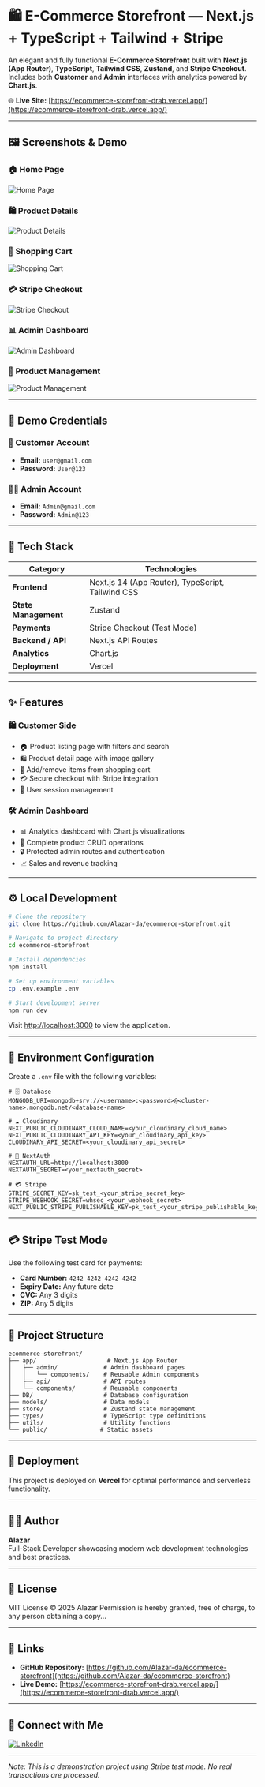 # 🛍️ E-Commerce Storefront — Next.js + TypeScript + Tailwind + Stripe

An elegant and fully functional **E-Commerce Storefront** built with **Next.js (App Router)**, **TypeScript**, **Tailwind CSS**, **Zustand**, and **Stripe Checkout**.  
Includes both **Customer** and **Admin** interfaces with analytics powered by **Chart.js**.

🌐 **Live Site:** [https://ecommerce-storefront-drab.vercel.app/](https://ecommerce-storefront-drab.vercel.app/)

---

## 🖼️ Screenshots & Demo

### 🏠 Home Page
![Home Page](https://github.com/Alazar-da/ecommerce-storefront/blob/main/assets/homepage.png)

### 🛍️ Product Details
![Product Details](https://github.com/Alazar-da/ecommerce-storefront/blob/main/assets/product-details.png)

### 🛒 Shopping Cart
![Shopping Cart](https://github.com/Alazar-da/ecommerce-storefront/blob/main/assets/cart.png)

### 💳 Stripe Checkout
![Stripe Checkout](https://github.com/Alazar-da/ecommerce-storefront/blob/main/assets/stripe-checkout.png)

### 📊 Admin Dashboard
![Admin Dashboard](https://github.com/Alazar-da/ecommerce-storefront/blob/main/assets/admin-dashboard.png)

### 🧰 Product Management
![Product Management](https://github.com/Alazar-da/ecommerce-storefront/blob/main/assets/admin-products.png)

---

## 🔐 Demo Credentials

### 👤 Customer Account
- **Email:** `user@gmail.com`
- **Password:** `User@123`

### 👨‍💼 Admin Account
- **Email:** `Admin@gmail.com`
- **Password:** `Admin@123`

---

## 🧠 Tech Stack

| Category | Technologies |
|-----------|---------------|
| **Frontend** | Next.js 14 (App Router), TypeScript, Tailwind CSS |
| **State Management** | Zustand |
| **Payments** | Stripe Checkout (Test Mode) |
| **Backend / API** | Next.js API Routes |
| **Analytics** | Chart.js |
| **Deployment** | Vercel |

---

## ✨ Features

### 🛍️ Customer Side
- 🏠 Product listing page with filters and search
- 🛍️ Product detail page with image gallery
- 🛒 Add/remove items from shopping cart
- 💳 Secure checkout with Stripe integration
- 👤 User session management

### 🛠️ Admin Dashboard
- 📊 Analytics dashboard with Chart.js visualizations
- 🧰 Complete product CRUD operations
- 🔒 Protected admin routes and authentication
- 📈 Sales and revenue tracking

---

## ⚙️ Local Development

```bash
# Clone the repository
git clone https://github.com/Alazar-da/ecommerce-storefront.git

# Navigate to project directory
cd ecommerce-storefront

# Install dependencies
npm install

# Set up environment variables
cp .env.example .env

# Start development server
npm run dev
```

Visit [http://localhost:3000](http://localhost:3000) to view the application.

---

## 🔧 Environment Configuration

Create a `.env` file with the following variables:

```env
# 🗄️ Database
MONGODB_URI=mongodb+srv://<username>:<password>@<cluster-name>.mongodb.net/<database-name>

# ☁️ Cloudinary
NEXT_PUBLIC_CLOUDINARY_CLOUD_NAME=<your_cloudinary_cloud_name>
NEXT_PUBLIC_CLOUDINARY_API_KEY=<your_cloudinary_api_key>
CLOUDINARY_API_SECRET=<your_cloudinary_api_secret>

# 🔑 NextAuth
NEXTAUTH_URL=http://localhost:3000
NEXTAUTH_SECRET=<your_nextauth_secret>

# 💳 Stripe
STRIPE_SECRET_KEY=sk_test_<your_stripe_secret_key>
STRIPE_WEBHOOK_SECRET=whsec_<your_webhook_secret>
NEXT_PUBLIC_STRIPE_PUBLISHABLE_KEY=pk_test_<your_stripe_publishable_key>

```

---

## 💳 Stripe Test Mode

Use the following test card for payments:

- **Card Number:** `4242 4242 4242 4242`
- **Expiry Date:** Any future date
- **CVC:** Any 3 digits
- **ZIP:** Any 5 digits

---

## 📁 Project Structure

```
ecommerce-storefront/
├── app/                    # Next.js App Router
│   ├── admin/             # Admin dashboard pages
│   │   └── components/    # Reusable Admin components
│   ├── api/               # API routes
│   └── components/        # Reusable components
├── DB/                    # Database configuration
├── models/                # Data models
├── store/                 # Zustand state management
├── types/                 # TypeScript type definitions
├── utils/                 # Utility functions
└── public/               # Static assets
```

---

## 🚀 Deployment

This project is deployed on **Vercel** for optimal performance and serverless functionality.

---

## 👨‍💻 Author

**Alazar**  
Full-Stack Developer showcasing modern web development technologies and best practices.

---

## 📄 License

MIT License © 2025 Alazar
Permission is hereby granted, free of charge, to any person obtaining a copy...


---

## 🔗 Links

- **GitHub Repository:** [https://github.com/Alazar-da/ecommerce-storefront](https://github.com/Alazar-da/ecommerce-storefront)
- **Live Demo:** [https://ecommerce-storefront-drab.vercel.app/](https://ecommerce-storefront-drab.vercel.app/)
  
---

## 🤝 Connect with Me
[![LinkedIn](https://img.shields.io/badge/LinkedIn-Alazar%20Da-0A66C2?style=flat-square&logo=linkedin&logoColor=white)](https://www.linkedin.com/in/alazar-da/)

---
*Note: This is a demonstration project using Stripe test mode. No real transactions are processed.*
